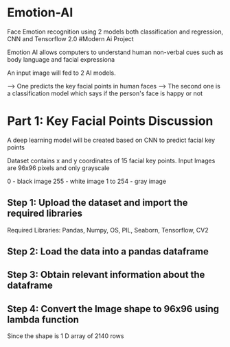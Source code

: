 # Emotion-AI
Face Emotion recognition using 2 models both classification and regression, CNN and Tensorflow 2.0 #Modern Ai Project

Emotion AI allows computers to understand human non-verbal cues such as body language and facial expressiona

An input image will fed to 2 AI models.

--> One predicts the key facial points in human faces
--> The second one is a classification model which says if the person's face is happy or not

# Part 1: Key Facial Points Discussion

A deep learning model will be created based on CNN to predict facial key points

Dataset contains x and y coordinates of 15 facial key points. Input Images are 96x96 pixels and only grayscale

0 - black image
255 - white image
1 to 254 - gray image

## Step 1: Upload the dataset and import the required libraries
Required Libraries: Pandas, Numpy, OS, PIL, Seaborn, Tensorflow, CV2

## Step 2: Load the data into a pandas dataframe

## Step 3: Obtain relevant information about the dataframe

## Step 4: Convert the Image shape to 96x96 using lambda function
Since the shape is 1 D array of 2140 rows
